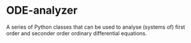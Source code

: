 # ODE-analyzer
A series of Python classes that can be used to analyse (systems of) first order and seconder order ordinary differential equations.
